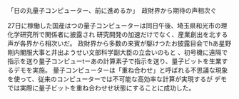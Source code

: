 「日の丸量子コンピューター、前に進めるか」　政財界から期待の声相次ぐ

27日に稼働した国産はつの量子コンピューターは同日午後、埼玉県和光市の理化学研究所で関係者に披露され
研究開発の加速だけでなく、産業創出を北する声が各界から相次いだ。
政財界から多数の来賓が駆けつたお披露目会でhあ星野剛内閣服大事と井出ようせい文部科学副大臣の立会いのもと
、初号機に遠隔で指示を送り量子コンピューtーあの計算素子で指示を送り、量子ビットを生業するデモを実施。
量子コンピューターは「重ね合わせ」と呼ばれる不思議な現象を使って、従来のコンピューターでは不可能な高効率な計算が実現するが
デモでは実際に量子ビットを重ね合わせせ状態にすることに成功した。

